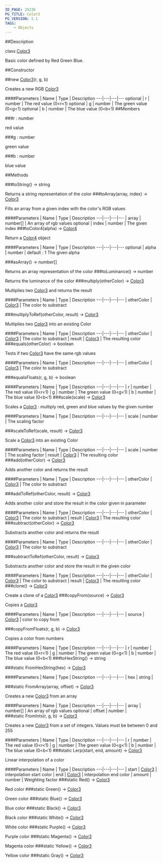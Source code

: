 ```yaml
---
ID_PAGE: 25236
PG_TITLE: Color3
PG_VERSION: 2.1
TAGS:
    - Objects
---
```

##Description

class [Color3](/classes/2.2/Color3)

Basic color defined by Red Green Blue.

##Constructor

##new [Color3](/classes/2.2/Color3)(r, g, b)

Creates a new RGB [Color3](/classes/2.2/Color3)

####Parameters
 | Name | Type | Description
---|---|---|---
optional | r | number |  The red value (0&lt;r&lt;1)
optional | g | number |  The green value (0&lt;g&lt;1)
optional | b | number |  The blue value (0&lt;b&lt;1)
##Members

###r : number

red value

###g : number

green value

###b : number

blue value

##Methods

###toString() &rarr; string

Returns a string representation of the color
###toArray(array, index) &rarr; [Color3](/classes/2.2/Color3)

Fills an array from a given index with the color's RGB values

####Parameters
 | Name | Type | Description
---|---|---|---
 | array | number[] |  An array of rgb values
optional | index | number |  The given index
###toColor4(alpha) &rarr; [Color4](/classes/2.2/Color4)

Return a [Color4](/classes/2.2/Color4) object

####Parameters
 | Name | Type | Description
---|---|---|---
optional | alpha | number |  default : 1 The given alpha

###asArray() &rarr; number[]

Returns an array representation of the color
###toLuminance() &rarr; number

Returns the luminance of the color
###multiply(otherColor) &rarr; [Color3](/classes/2.2/Color3)

Multiplies two [Color3](/classes/2.2/Color3) and returns the result

####Parameters
 | Name | Type | Description
---|---|---|---
 | otherColor | [Color3](/classes/2.2/Color3) |  The color to substract

###multiplyToRef(otherColor, result) &rarr; [Color3](/classes/2.2/Color3)

Multiplies two [Color3](/classes/2.2/Color3) into an existing Color

####Parameters
 | Name | Type | Description
---|---|---|---
 | otherColor | [Color3](/classes/2.2/Color3) |  The color to substract
 | result | [Color3](/classes/2.2/Color3) |  The resulting color
###equals(otherColor) &rarr; boolean

Tests if two [Color3](/classes/2.2/Color3) have the same rgb values

####Parameters
 | Name | Type | Description
---|---|---|---
 | otherColor | [Color3](/classes/2.2/Color3) |  The color to substract

###equalsFloats(r, g, b) &rarr; boolean



####Parameters
 | Name | Type | Description
---|---|---|---
 | r | number |  The red value (0&lt;r&lt;1)
 | g | number |  The green value (0&lt;g&lt;1)
 | b | number |  The blue value (0&lt;b&lt;1)
###scale(scale) &rarr; [Color3](/classes/2.2/Color3)

Scales a [Color3](/classes/2.2/Color3) : multiply red, green and blue values by the given number

####Parameters
 | Name | Type | Description
---|---|---|---
 | scale | number |  The scaling factor

###scaleToRef(scale, result) &rarr; [Color3](/classes/2.2/Color3)

Scale a [Color3](/classes/2.2/Color3) into an existing Color

####Parameters
 | Name | Type | Description
---|---|---|---
 | scale | number |  The scaling factor
 | result | [Color3](/classes/2.2/Color3) |  The resulting color
###add(otherColor) &rarr; [Color3](/classes/2.2/Color3)

Adds another color and returns the result

####Parameters
 | Name | Type | Description
---|---|---|---
 | otherColor | [Color3](/classes/2.2/Color3) |  The color to substract

###addToRef(otherColor, result) &rarr; [Color3](/classes/2.2/Color3)

Adds another color and store the result in the color given in parameter

####Parameters
 | Name | Type | Description
---|---|---|---
 | otherColor | [Color3](/classes/2.2/Color3) |  The color to substract
 | result | [Color3](/classes/2.2/Color3) |  The resulting color
###subtract(otherColor) &rarr; [Color3](/classes/2.2/Color3)

Substracts another color and returns the result

####Parameters
 | Name | Type | Description
---|---|---|---
 | otherColor | [Color3](/classes/2.2/Color3) |  The color to substract

###subtractToRef(otherColor, result) &rarr; [Color3](/classes/2.2/Color3)

Substracts another color and store the result in the given color

####Parameters
 | Name | Type | Description
---|---|---|---
 | otherColor | [Color3](/classes/2.2/Color3) |  The color to substract
 | result | [Color3](/classes/2.2/Color3) |  The resulting color
###clone() &rarr; [Color3](/classes/2.2/Color3)

Create a clone of a [Color3](/classes/2.2/Color3)
###copyFrom(source) &rarr; [Color3](/classes/2.2/Color3)

Copies a [Color3](/classes/2.2/Color3)

####Parameters
 | Name | Type | Description
---|---|---|---
 | source | [Color3](/classes/2.2/Color3) |  color to copy from

###copyFromFloats(r, g, b) &rarr; [Color3](/classes/2.2/Color3)

Copies a color from numbers

####Parameters
 | Name | Type | Description
---|---|---|---
 | r | number |  The red value (0&lt;r&lt;1)
 | g | number |  The green value (0&lt;g&lt;1)
 | b | number |  The blue value (0&lt;b&lt;1)
###toHexString() &rarr; string


###static FromHexString(hex) &rarr; [Color3](/classes/2.2/Color3)



####Parameters
 | Name | Type | Description
---|---|---|---
 | hex | string | 

###static FromArray(array, offset) &rarr; [Color3](/classes/2.2/Color3)

Creates a new [Color3](/classes/2.2/Color3) from an array

####Parameters
 | Name | Type | Description
---|---|---|---
 | array | number[] |  An array of rgb values
optional | offset | number |  
###static FromInts(r, g, b) &rarr; [Color3](/classes/2.2/Color3)

Creates a new [Color3](/classes/2.2/Color3) from a set of integers. Values must be between 0 and 255

####Parameters
 | Name | Type | Description
---|---|---|---
 | r | number |  The red value (0&lt;r&lt;1)
 | g | number |  The green value (0&lt;g&lt;1)
 | b | number |  The blue value (0&lt;b&lt;1)
###static Lerp(start, end, amount) &rarr; [Color3](/classes/2.2/Color3)

Linear interpolation of a color

####Parameters
 | Name | Type | Description
---|---|---|---
 | start | [Color3](/classes/2.2/Color3) |  interpolation start color
 | end | [Color3](/classes/2.2/Color3) |  interpolation end color
 | amount | number |  Weighting factor
###static Red() &rarr; [Color3](/classes/2.2/Color3)

Red color
###static Green() &rarr; [Color3](/classes/2.2/Color3)

Green color
###static Blue() &rarr; [Color3](/classes/2.2/Color3)

Blue color
###static Black() &rarr; [Color3](/classes/2.2/Color3)

Black color
###static White() &rarr; [Color3](/classes/2.2/Color3)

White color
###static Purple() &rarr; [Color3](/classes/2.2/Color3)

Purple color
###static Magenta() &rarr; [Color3](/classes/2.2/Color3)

Magenta color
###static Yellow() &rarr; [Color3](/classes/2.2/Color3)

Yellow color
###static Gray() &rarr; [Color3](/classes/2.2/Color3)


